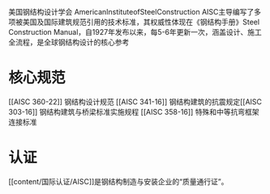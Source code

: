 美国钢结构设计学会
AmericanInstituteofSteelConstruction
AISC主导编写了多项被美国及国际建筑规范引用的技术标准，其权威性体现在《钢结构手册》Steel Construction Manual​​，自1927年发布以来，每5-6年更新一次，涵盖设计、施工全流程，是全球钢结构设计的核心参考

# 核心规范
[[AISC 360-22]] 钢结构设计规范
[[AISC 341-16]] 钢结构建筑的抗震规定
​​[[AISC 303-16]] 钢结构建筑与桥梁标准实施规程
[[AISC 358-16]] 特殊和中等抗弯框架连接标准

# 认证
[[content/国际认证/AISC]]是钢结构制造与安装企业的“质量通行证”。
